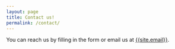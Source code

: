 ```yaml
---
layout: page
title: Contact us!
permalink: /contact/
---
```


You can reach us by filling in the form or email us at [{{site.email}}](mailto:{{site.email}}).